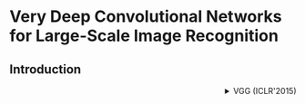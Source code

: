 # Very Deep Convolutional Networks for Large-Scale Image Recognition

## Introduction

<!-- [BACKBONE] -->

<details>
<summary align="right">VGG (ICLR'2015)</summary>

```bibtex
@article{simonyan2014very,
  title={Very deep convolutional networks for large-scale image recognition},
  author={Simonyan, Karen and Zisserman, Andrew},
  journal={arXiv preprint arXiv:1409.1556},
  year={2014}
}
```

</details>
